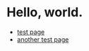 # Hello, world.
- [test page](https://slippersss.github.io/test.html)
- [another test page](https://slippersss.github.io/another.md)
